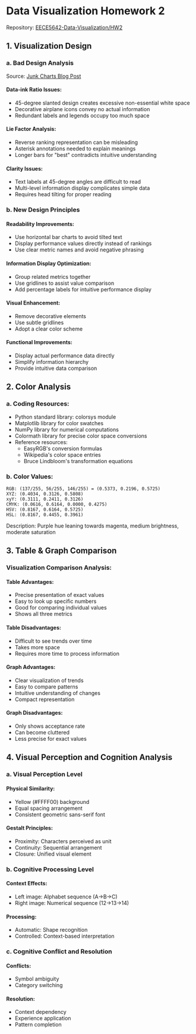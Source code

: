 # Data Visualization Homework 2

Repository: [EECE5642-Data-Visualization/HW2](https://github.com/Rongxuan-Zhou/EECE5642-Data-Visualization/tree/main/HW2)

## 1. Visualization Design

### a. Bad Design Analysis
Source: [Junk Charts Blog Post](https://junkcharts.typepad.com/junk_charts/2025/01/ranks-labels-metrics-data-and-alignment.html)

#### Data-ink Ratio Issues:
- 45-degree slanted design creates excessive non-essential white space
- Decorative airplane icons convey no actual information
- Redundant labels and legends occupy too much space

#### Lie Factor Analysis:
- Reverse ranking representation can be misleading
- Asterisk annotations needed to explain meanings
- Longer bars for "best" contradicts intuitive understanding

#### Clarity Issues:
- Text labels at 45-degree angles are difficult to read
- Multi-level information display complicates simple data
- Requires head tilting for proper reading

### b. New Design Principles

#### Readability Improvements:
- Use horizontal bar charts to avoid tilted text
- Display performance values directly instead of rankings
- Use clear metric names and avoid negative phrasing

#### Information Display Optimization:
- Group related metrics together
- Use gridlines to assist value comparison
- Add percentage labels for intuitive performance display

#### Visual Enhancement:
- Remove decorative elements
- Use subtle gridlines
- Adopt a clear color scheme

#### Functional Improvements:
- Display actual performance data directly
- Simplify information hierarchy
- Provide intuitive data comparison

## 2. Color Analysis

### a. Coding Resources:
- Python standard library: colorsys module
- Matplotlib library for color swatches
- NumPy library for numerical computations
- Colormath library for precise color space conversions
- Reference resources:
  - EasyRGB's conversion formulas
  - Wikipedia's color space entries
  - Bruce Lindbloom's transformation equations

### b. Color Values:
```
RGB: (137/255, 56/255, 146/255) = (0.5373, 0.2196, 0.5725)
XYZ: (0.4034, 0.3126, 0.5808)
xyY: (0.3111, 0.2411, 0.3126)
CMYK: (0.0616, 0.6164, 0.0000, 0.4275)
HSV: (0.8167, 0.6164, 0.5725)
HSL: (0.8167, 0.4455, 0.3961)
```

Description: Purple hue leaning towards magenta, medium brightness, moderate saturation

## 3. Table & Graph Comparison

### Visualization Comparison Analysis:

#### Table Advantages:
- Precise presentation of exact values
- Easy to look up specific numbers
- Good for comparing individual values
- Shows all three metrics

#### Table Disadvantages:
- Difficult to see trends over time
- Takes more space
- Requires more time to process information

#### Graph Advantages:
- Clear visualization of trends
- Easy to compare patterns
- Intuitive understanding of changes
- Compact representation

#### Graph Disadvantages:
- Only shows acceptance rate
- Can become cluttered
- Less precise for exact values

## 4. Visual Perception and Cognition Analysis

### a. Visual Perception Level

#### Physical Similarity:
- Yellow (#FFFF00) background
- Equal spacing arrangement
- Consistent geometric sans-serif font

#### Gestalt Principles:
- Proximity: Characters perceived as unit
- Continuity: Sequential arrangement
- Closure: Unified visual element

### b. Cognitive Processing Level

#### Context Effects:
- Left image: Alphabet sequence (A→B→C)
- Right image: Numerical sequence (12→13→14)

#### Processing:
- Automatic: Shape recognition
- Controlled: Context-based interpretation

### c. Cognitive Conflict and Resolution

#### Conflicts:
- Symbol ambiguity
- Category switching

#### Resolution:
- Context dependency
- Experience application
- Pattern completion